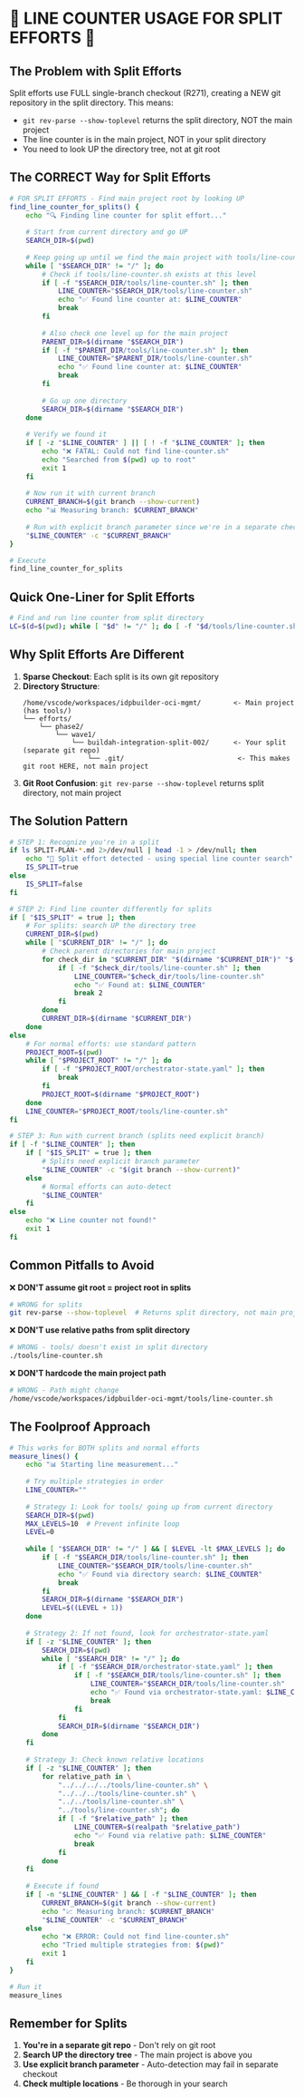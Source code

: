 # 🚨 LINE COUNTER USAGE FOR SPLIT EFFORTS 🚨

## The Problem with Split Efforts
Split efforts use FULL single-branch checkout (R271), creating a NEW git repository in the split directory. This means:
- `git rev-parse --show-toplevel` returns the split directory, NOT the main project
- The line counter is in the main project, NOT in your split directory
- You need to look UP the directory tree, not at git root

## The CORRECT Way for Split Efforts

```bash
# FOR SPLIT EFFORTS - Find main project root by looking UP
find_line_counter_for_splits() {
    echo "🔍 Finding line counter for split effort..."
    
    # Start from current directory and go UP
    SEARCH_DIR=$(pwd)
    
    # Keep going up until we find the main project with tools/line-counter.sh
    while [ "$SEARCH_DIR" != "/" ]; do
        # Check if tools/line-counter.sh exists at this level
        if [ -f "$SEARCH_DIR/tools/line-counter.sh" ]; then
            LINE_COUNTER="$SEARCH_DIR/tools/line-counter.sh"
            echo "✅ Found line counter at: $LINE_COUNTER"
            break
        fi
        
        # Also check one level up for the main project
        PARENT_DIR=$(dirname "$SEARCH_DIR")
        if [ -f "$PARENT_DIR/tools/line-counter.sh" ]; then
            LINE_COUNTER="$PARENT_DIR/tools/line-counter.sh"
            echo "✅ Found line counter at: $LINE_COUNTER"
            break
        fi
        
        # Go up one directory
        SEARCH_DIR=$(dirname "$SEARCH_DIR")
    done
    
    # Verify we found it
    if [ -z "$LINE_COUNTER" ] || [ ! -f "$LINE_COUNTER" ]; then
        echo "❌ FATAL: Could not find line-counter.sh"
        echo "Searched from $(pwd) up to root"
        exit 1
    fi
    
    # Now run it with current branch
    CURRENT_BRANCH=$(git branch --show-current)
    echo "📊 Measuring branch: $CURRENT_BRANCH"
    
    # Run with explicit branch parameter since we're in a separate checkout
    "$LINE_COUNTER" -c "$CURRENT_BRANCH"
}

# Execute
find_line_counter_for_splits
```

## Quick One-Liner for Split Efforts

```bash
# Find and run line counter from split directory
LC=$(d=$(pwd); while [ "$d" != "/" ]; do [ -f "$d/tools/line-counter.sh" ] && echo "$d/tools/line-counter.sh" && break; [ -f "$(dirname "$d")/tools/line-counter.sh" ] && echo "$(dirname "$d")/tools/line-counter.sh" && break; d=$(dirname "$d"); done); [ -n "$LC" ] && "$LC" -c "$(git branch --show-current)" || echo "Line counter not found"
```

## Why Split Efforts Are Different

1. **Sparse Checkout**: Each split is its own git repository
2. **Directory Structure**: 
   ```
   /home/vscode/workspaces/idpbuilder-oci-mgmt/        <- Main project (has tools/)
   └── efforts/
       └── phase2/
           └── wave1/
               └── buildah-integration-split-002/      <- Your split (separate git repo)
                   └── .git/                            <- This makes git root HERE, not main project
   ```
3. **Git Root Confusion**: `git rev-parse --show-toplevel` returns split directory, not main project

## The Solution Pattern

```bash
# STEP 1: Recognize you're in a split
if ls SPLIT-PLAN-*.md 2>/dev/null | head -1 > /dev/null; then
    echo "🔄 Split effort detected - using special line counter search"
    IS_SPLIT=true
else
    IS_SPLIT=false
fi

# STEP 2: Find line counter differently for splits
if [ "$IS_SPLIT" = true ]; then
    # For splits: search UP the directory tree
    CURRENT_DIR=$(pwd)
    while [ "$CURRENT_DIR" != "/" ]; do
        # Check parent directories for main project
        for check_dir in "$CURRENT_DIR" "$(dirname "$CURRENT_DIR")" "$(dirname "$(dirname "$CURRENT_DIR")")"; do
            if [ -f "$check_dir/tools/line-counter.sh" ]; then
                LINE_COUNTER="$check_dir/tools/line-counter.sh"
                echo "✅ Found at: $LINE_COUNTER"
                break 2
            fi
        done
        CURRENT_DIR=$(dirname "$CURRENT_DIR")
    done
else
    # For normal efforts: use standard pattern
    PROJECT_ROOT=$(pwd)
    while [ "$PROJECT_ROOT" != "/" ]; do
        if [ -f "$PROJECT_ROOT/orchestrator-state.yaml" ]; then
            break
        fi
        PROJECT_ROOT=$(dirname "$PROJECT_ROOT")
    done
    LINE_COUNTER="$PROJECT_ROOT/tools/line-counter.sh"
fi

# STEP 3: Run with current branch (splits need explicit branch)
if [ -f "$LINE_COUNTER" ]; then
    if [ "$IS_SPLIT" = true ]; then
        # Splits need explicit branch parameter
        "$LINE_COUNTER" -c "$(git branch --show-current)"
    else
        # Normal efforts can auto-detect
        "$LINE_COUNTER"
    fi
else
    echo "❌ Line counter not found!"
    exit 1
fi
```

## Common Pitfalls to Avoid

❌ **DON'T assume git root = project root in splits**
```bash
# WRONG for splits
git rev-parse --show-toplevel  # Returns split directory, not main project!
```

❌ **DON'T use relative paths from split directory**
```bash
# WRONG - tools/ doesn't exist in split directory
./tools/line-counter.sh
```

❌ **DON'T hardcode the main project path**
```bash
# WRONG - Path might change
/home/vscode/workspaces/idpbuilder-oci-mgmt/tools/line-counter.sh
```

## The Foolproof Approach

```bash
# This works for BOTH splits and normal efforts
measure_lines() {
    echo "📊 Starting line measurement..."
    
    # Try multiple strategies in order
    LINE_COUNTER=""
    
    # Strategy 1: Look for tools/ going up from current directory
    SEARCH_DIR=$(pwd)
    MAX_LEVELS=10  # Prevent infinite loop
    LEVEL=0
    
    while [ "$SEARCH_DIR" != "/" ] && [ $LEVEL -lt $MAX_LEVELS ]; do
        if [ -f "$SEARCH_DIR/tools/line-counter.sh" ]; then
            LINE_COUNTER="$SEARCH_DIR/tools/line-counter.sh"
            echo "✅ Found via directory search: $LINE_COUNTER"
            break
        fi
        SEARCH_DIR=$(dirname "$SEARCH_DIR")
        LEVEL=$((LEVEL + 1))
    done
    
    # Strategy 2: If not found, look for orchestrator-state.yaml
    if [ -z "$LINE_COUNTER" ]; then
        SEARCH_DIR=$(pwd)
        while [ "$SEARCH_DIR" != "/" ]; do
            if [ -f "$SEARCH_DIR/orchestrator-state.yaml" ]; then
                if [ -f "$SEARCH_DIR/tools/line-counter.sh" ]; then
                    LINE_COUNTER="$SEARCH_DIR/tools/line-counter.sh"
                    echo "✅ Found via orchestrator-state.yaml: $LINE_COUNTER"
                    break
                fi
            fi
            SEARCH_DIR=$(dirname "$SEARCH_DIR")
        done
    fi
    
    # Strategy 3: Check known relative locations
    if [ -z "$LINE_COUNTER" ]; then
        for relative_path in \
            "../../../../tools/line-counter.sh" \
            "../../../tools/line-counter.sh" \
            "../../tools/line-counter.sh" \
            "../tools/line-counter.sh"; do
            if [ -f "$relative_path" ]; then
                LINE_COUNTER=$(realpath "$relative_path")
                echo "✅ Found via relative path: $LINE_COUNTER"
                break
            fi
        done
    fi
    
    # Execute if found
    if [ -n "$LINE_COUNTER" ] && [ -f "$LINE_COUNTER" ]; then
        CURRENT_BRANCH=$(git branch --show-current)
        echo "📈 Measuring branch: $CURRENT_BRANCH"
        "$LINE_COUNTER" -c "$CURRENT_BRANCH"
    else
        echo "❌ ERROR: Could not find line-counter.sh"
        echo "Tried multiple strategies from: $(pwd)"
        exit 1
    fi
}

# Run it
measure_lines
```

## Remember for Splits

1. **You're in a separate git repo** - Don't rely on git root
2. **Search UP the directory tree** - The main project is above you
3. **Use explicit branch parameter** - Auto-detection may fail in separate checkout
4. **Check multiple locations** - Be thorough in your search